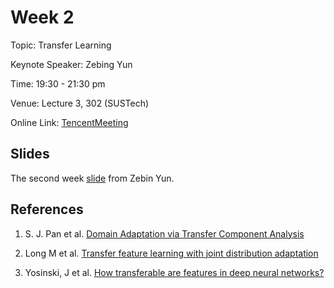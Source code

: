 # Week 2

Topic: Transfer Learning

Keynote Speaker: Zebing Yun

Time: 19:30 - 21:30 pm

Venue: Lecture 3, 302 (SUSTech)

Online Link: [TencentMeeting](https://sustech.meeting.tencent.com/dm/rzsV1UdvWHtp)

## Slides

The second week [slide](https://nbviewer.org/github/niusj03/23summer/blob/master/content/docs/pdfs/Week-1.pdf) from Zebin Yun.


## References

1. S. J. Pan et al. [Domain Adaptation via Transfer Component Analysis](https://cse.hkust.edu.hk/~jamesk/papers/tnn11.pdf)

2. Long M et al. [Transfer feature learning with joint distribution adaptation](https://ieeexplore.ieee.org/document/6751384)

3. Yosinski, J et al. [How transferable are features in deep neural networks?](https://arxiv.org/abs/1411.1792)